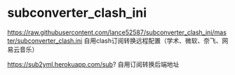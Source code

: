 # subconverter_clash_ini

https://raw.githubusercontent.com/lance52587/subconverter_clash_ini/master/subconverter_clash.ini
自用clash订阅转换远程配置（学术、微软、奈飞、网易云音乐）

https://sub2yml.herokuapp.com/sub?
自用订阅转换后端地址

